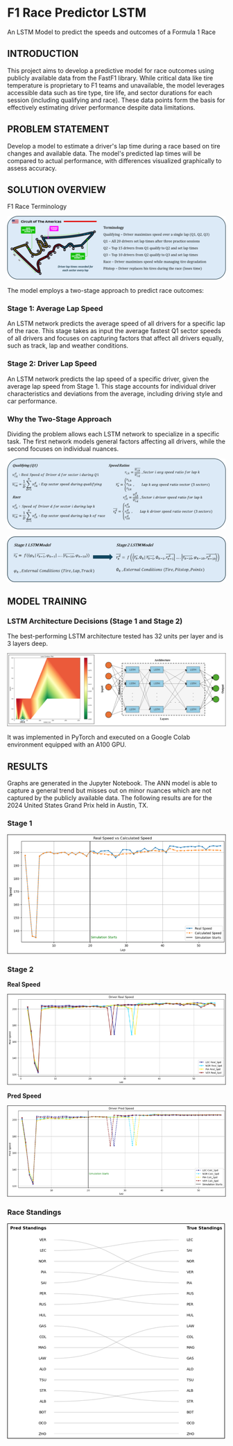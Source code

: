 # F1 Race Predictor LSTM
An LSTM Model to predict the speeds and outcomes of a Formula 1 Race

## INTRODUCTION
This project aims to develop a predictive model for race outcomes using publicly available data from the FastF1 library. While critical data like tire temperature is proprietary to F1 teams and unavailable, the model leverages accessible data such as tire type, tire life, and sector durations for each session (including qualifying and race). These data points form the basis for effectively estimating driver performance despite data limitations.

## PROBLEM STATEMENT

Develop a model to estimate a driver's lap time during a race based on tire changes and available data. The model's predicted lap times will be compared to actual performance, with differences visualized graphically to assess accuracy.

## SOLUTION OVERVIEW

F1 Race Terminology

![](Images/Race_Terminology.png)

The model employs a two-stage approach to predict race outcomes:

### Stage 1: Average Lap Speed
An LSTM network predicts the average speed of all drivers for a specific lap of the race. This stage takes as input the average fastest Q1 sector speeds of all drivers and focuses on capturing factors that affect all drivers equally, such as track, lap and weather conditions.

### Stage 2: Driver Lap Speed
An LSTM network predicts the lap speed of a specific driver, given the average lap speed from Stage 1. This stage accounts for individual driver characteristics and deviations from the average, including driving style and car performance.

### Why the Two-Stage Approach
Dividing the problem allows each LSTM network to specialize in a specific task. The first network models general factors affecting all drivers, while the second focuses on individual nuances.

![](Images/Speed_Ratios.png)

![](Images/Stage_LSTM.png)


## MODEL TRAINING

### LSTM Architecture Decisions (Stage 1 and Stage 2)

The best-performing LSTM architecture tested has 32 units per layer and is 3 layers deep.

![](Images/LSTM_Architecture.png)

It was implemented in PyTorch and executed on a Google Colab environment equipped with an A100 GPU.

## RESULTS

Graphs are generated in the Jupyter Notebook. The ANN model is able to capture a general trend but misses out on minor nuances which are not captured by the publicly available data. The following results are for the 2024 United States Grand Prix held in Austin, TX. 

### Stage 1

![](Images/Stage1_Results.png)

### Stage 2

**Real Speed**

![](Images/Stage2_Real.png)

**Pred Speed**

![](Images/Stage2_Pred.png)

### Race Standings

![](Images/Race_Results.png)